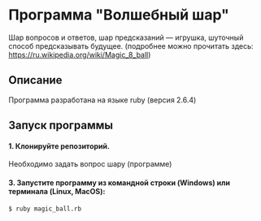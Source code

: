 # Программа "Волшебный шар"

Шар вопросов и ответов, шар предсказаний — игрушка, шуточный способ предсказывать будущее. 
(подробнее можно прочитать здесь: https://ru.wikipedia.org/wiki/Magic_8_ball)

## Описание

Программа разработана на языке ruby (версия 2.6.4)

## Запуск программы

#### 1. Клонируйте репозиторий.

Необходимо задать вопрос шару (программе)

#### 3. Запустите программу из командной строки (Windows) или терминала (Linux, MacOS):

```
$ ruby magic_ball.rb
```
